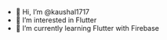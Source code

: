 - 👋 Hi, I’m @kaushal1717
- 👀 I’m interested in Flutter
- 🌱 I’m currently learning Flutter with Firebase

<!---
kaushal1717/kaushal1717 is a ✨ special ✨ repository because its `README.md` (this file) appears on your GitHub profile.
You can click the Preview link to take a look at your changes.
--->

